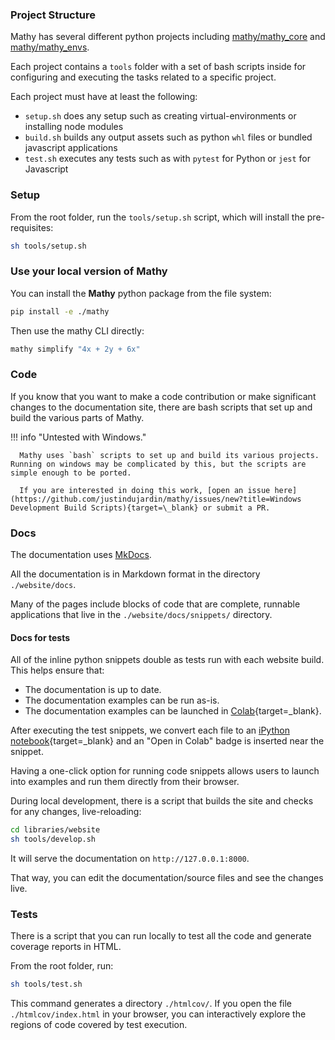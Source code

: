 ### Project Structure

Mathy has several different python projects including [mathy/mathy_core](https://github.com/mathy/mathy_core) and [mathy/mathy_envs](https://github.com/mathy/mathy_envs).

Each project contains a `tools` folder with a set of bash scripts inside for configuring and executing the tasks related to a specific project.

Each project must have at least the following:

- `setup.sh` does any setup such as creating virtual-environments or installing node modules
- `build.sh` builds any output assets such as python `whl` files or bundled javascript applications
- `test.sh` executes any tests such as with `pytest` for Python or `jest` for Javascript

### Setup

From the root folder, run the `tools/setup.sh` script, which will install the pre-requisites:

```bash
sh tools/setup.sh
```

### Use your local version of Mathy

You can install the **Mathy** python package from the file system:

```bash
pip install -e ./mathy
```

Then use the mathy CLI directly:

```bash
mathy simplify "4x + 2y + 6x"
```

### Code

If you know that you want to make a code contribution or make significant changes to the documentation site, there are bash scripts that set up and build the various parts of Mathy.

!!! info "Untested with Windows."

      Mathy uses `bash` scripts to set up and build its various projects. Running on windows may be complicated by this, but the scripts are simple enough to be ported.

      If you are interested in doing this work, [open an issue here](https://github.com/justindujardin/mathy/issues/new?title=Windows Development Build Scripts){target=\_blank} or submit a PR.

### Docs

The documentation uses <a href="https://www.mkdocs.org/" target="_blank">MkDocs</a>.

All the documentation is in Markdown format in the directory `./website/docs`.

Many of the pages include blocks of code that are complete, runnable applications that live in the `./website/docs/snippets/` directory.

#### Docs for tests

All of the inline python snippets double as tests run with each website build. This helps ensure that:

- The documentation is up to date.
- The documentation examples can be run as-is.
- The documentation examples can be launched in [Colab](https://colab.research.google.com/){target=\_blank}.

After executing the test snippets, we convert each file to an [iPython notebook](https://ipython.org/notebook.html){target=\_blank} and an "Open in Colab" badge is inserted near the snippet.

Having a one-click option for running code snippets allows users to launch into examples and run them directly from their browser.

During local development, there is a script that builds the site and checks for any changes, live-reloading:

```bash
cd libraries/website
sh tools/develop.sh
```

It will serve the documentation on `http://127.0.0.1:8000`.

That way, you can edit the documentation/source files and see the changes live.

### Tests

There is a script that you can run locally to test all the code and generate coverage reports in HTML.

From the root folder, run:

```bash
sh tools/test.sh
```

This command generates a directory `./htmlcov/`. If you open the file `./htmlcov/index.html` in your browser, you can interactively explore the regions of code covered by test execution.
